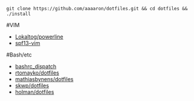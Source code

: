 `git clone https://github.com/aaaaron/dotfiles.git && cd dotfiles && ./install`

#VIM
 * [Lokaltog/powerline](https://github.com/Lokaltog/powerline)
 * [spf13-vim](https://github.com/spf13/spf13-vim)

#Bash/etc
 * [bashrc_dispatch](https://github.com/josephwecker/bashrc_dispatch)
 * [rtomayko/dotfiles](https://github.com/rtomayko/dotfiles)
 * [mathiasbynens/dotfiles](https://github.com/mathiasbynens/dotfiles)
 * [skwp/dotfiles](https://github.com/skwp/dotfiles)
 * [holman/dotfiles](git://github.com/holman/dotfiles)
